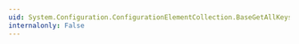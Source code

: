 ```yaml
---
uid: System.Configuration.ConfigurationElementCollection.BaseGetAllKeys
internalonly: False
---
```

